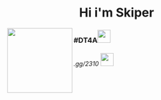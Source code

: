 <h1 align="center">Hi i'm Skiper</h1> 

<img src="https://media.discordapp.net/attachments/1143821197805625358/1205552080530448436/20240209_103041.jpg" align="left" width="150" height="150">


<h3>#DT4A<img src="https://cdn.discordapp.com/emojis/1186668160590565456.gif?v=1" width="30"></h3>
<h6>.gg/2310 <img src="https://cdn.discordapp.com/emojis/894771957977985024.gif?v=1" width="30"></h6>
